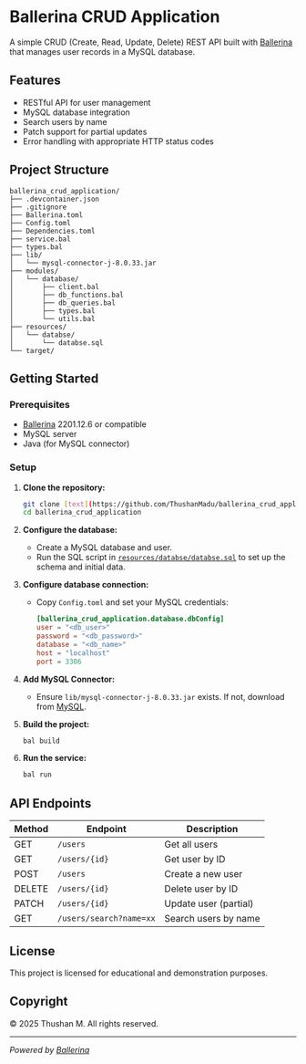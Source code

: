 # Ballerina CRUD Application

A simple CRUD (Create, Read, Update, Delete) REST API built with [Ballerina](https://ballerina.io/) that manages user records in a MySQL database.

## Features

- RESTful API for user management
- MySQL database integration
- Search users by name
- Patch support for partial updates
- Error handling with appropriate HTTP status codes

## Project Structure

```
ballerina_crud_application/
├── .devcontainer.json
├── .gitignore
├── Ballerina.toml
├── Config.toml
├── Dependencies.toml
├── service.bal
├── types.bal
├── lib/
│   └── mysql-connector-j-8.0.33.jar
├── modules/
│   └── database/
│       ├── client.bal
│       ├── db_functions.bal
│       ├── db_queries.bal
│       ├── types.bal
│       └── utils.bal
├── resources/
│   └── databse/
│       └── databse.sql
└── target/
```

## Getting Started

### Prerequisites

- [Ballerina](https://ballerina.io/downloads/) 2201.12.6 or compatible
- MySQL server
- Java (for MySQL connector)

### Setup

1. **Clone the repository:**
   ```sh
   git clone [text](https://github.com/ThushanMadu/ballerina_crud_application.git)
   cd ballerina_crud_application
   ```

2. **Configure the database:**
   - Create a MySQL database and user.
   - Run the SQL script in [`resources/databse/databse.sql`](resources/databse/databse.sql) to set up the schema and initial data.

3. **Configure database connection:**
   - Copy `Config.toml` and set your MySQL credentials:
     ```toml
     [ballerina_crud_application.database.dbConfig]
     user = "<db_user>"
     password = "<db_password>"
     database = "<db_name>"
     host = "localhost"
     port = 3306
     ```

4. **Add MySQL Connector:**
   - Ensure `lib/mysql-connector-j-8.0.33.jar` exists. If not, download from [MySQL](https://dev.mysql.com/downloads/connector/j/).

5. **Build the project:**
   ```sh
   bal build
   ```

6. **Run the service:**
   ```sh
   bal run
   ```

## API Endpoints

| Method | Endpoint                | Description                |
|--------|------------------------ |----------------------------|
| GET    | `/users`                | Get all users              |
| GET    | `/users/{id}`           | Get user by ID             |
| POST   | `/users`                | Create a new user          |
| DELETE | `/users/{id}`           | Delete user by ID          |
| PATCH  | `/users/{id}`           | Update user (partial)      |
| GET    | `/users/search?name=xx` | Search users by name       |

## License

This project is licensed for educational and demonstration purposes.

## Copyright

&copy; 2025 Thushan M. All rights reserved.

---

*Powered by [Ballerina](https://ballerina.io/)*
